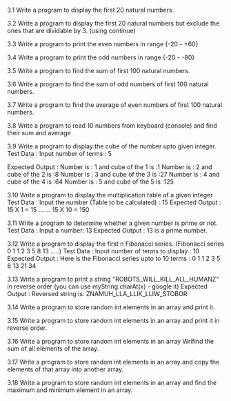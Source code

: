 3.1
Write a program to display the first 20 natural numbers. 

3.2
Write a program to display the first 20 natural numbers but exclude the ones that are dividable by 3. (using continue) 

3.3
Write a program to print the even numbers in range  {-20 - +60} 

3.4
Write a program to print the odd numbers in range  {-20 - -80} 

3.5
Write a program to find the sum of first 100 natural numbers.

3.6
Write a program to find the sum of odd numbers of first 100 natural numbers.

3.7
Write a program to find the average of even numbers of first 100 natural numbers.

3.8
Write a program to read 10 numbers from keyboard (console) and find their sum and average

3.9
Write a program to display the cube of the number upto given integer. 
Test Data :
Input number of terms : 5

Expected Output :
Number is : 1 and cube of the 1 is :1
Number is : 2 and cube of the 2 is :8
Number is : 3 and cube of the 3 is :27
Number is : 4 and cube of the 4 is :64
Number is : 5 and cube of the 5 is :125

3.10
Write a program to display the multiplication table of a given integer
Test Data :
Input the number (Table to be calculated) : 15
Expected Output :
15 X 1 = 15
...
...
15 X 10 = 150

3.11
Write a program to determine whether a given number is prime or not.
Test Data :
Input a number: 13
Expected Output :
13 is a prime number.

3.12
Write a program to display the first n Fibonacci series.
(Fibonacci series 0 1 1 2 3 5 8 13 .....)
Test Data :
Input number of terms to display : 10
Expected Output :
Here is the Fibonacci series upto to 10 terms :
0 1 1 2 3 5 8 13 21 34

3.13
Write a program to print a string  "ROBOTS_WILL_KILL_ALL_HUMANZ" in reverse order  (you can use myString.charAt(x) - google it)
Expected Output :
Reversed string is: ZNAMUH_LLA_LLIK_LLIW_STOBOR



3.14
Write a program to store random int elements in an array and print it.

3.15
Write a program to store random int elements in an array and print it in reverse order.


3.16
Write a program to store random int elements in an array Wrifind the sum of all elements of the array.

3.17
Write a program to store random int elements in an array and copy the elements of that array into another array.

3.18
Write a program to store random int elements in an array and find the maximum and minimum element in an array.
